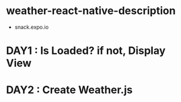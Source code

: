 # weather-react-native-description

- snack.expo.io

# DAY1 : Is Loaded? if not, Display View

# DAY2 : Create Weather.js
